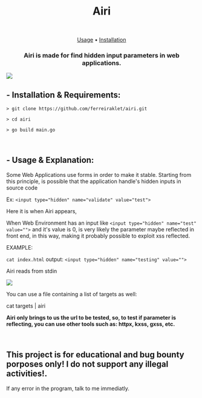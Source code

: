 <h1 align="center">Airi</h1> <br>

<p align="center">
  <a href="#--usage--explanation">Usage</a> •
  <a href="#--installation--requirements">Installation</a>
</p>

<h3 align="center">Airi is made for find hidden input parameters in web applications.</h3>


<img src="https://cdn.discordapp.com/attachments/876919540682989609/944639316494274660/unknown.png" align="middle">

## - Installation & Requirements:
```
> git clone https://github.com/ferreiraklet/airi.git

> cd airi

> go build main.go
```
<br>


## - Usage & Explanation:
  Some Web Applications use forms in order to make it stable. Starting from this principle, is possible that the application handle's hidden inputs in source code
  
  Ex: ```<input type="hidden" name="validate" value="test">```
  
  Here it is when Airi appears,
  
  When Web Environment has an input like ```<input type="hidden" name="test" value="">``` and it's value is 0, is very likely the parameter maybe reflected in front end, in this way, making it probably possible to exploit xss reflected.
  
  EXAMPLE:
  
  ```cat index.html```
  output:
  ```<input type="hidden" name="testing" value="">```
  
  Airi reads from stdin
  
  
  <img src="https://cdn.discordapp.com/attachments/876919540682989609/944641808644857876/unknown.png">
  
  You can use a file containing a list of targets as well:
  
  cat targets | airi
  
  
  **Airi only brings to us the url to be tested, so, to test if parameter is reflecting, you can use other tools such as: httpx, kxss, gxss, etc.**


<br>



## This project is for educational and bug bounty porposes only! I do not support any illegal activities!.

If any error in the program, talk to me immediatly.
